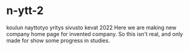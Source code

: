 # n-ytt-2
koulun nayttotyo  yritys sivusto kevat 2022
Here we are making new company home page for invented company. So this isn't real, and only made for show some progress in studies.
